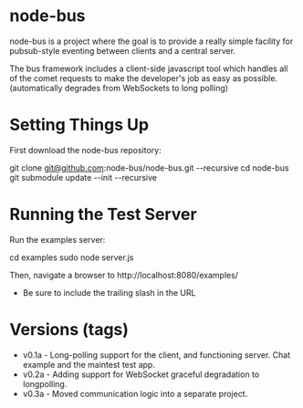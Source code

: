 node-bus
========

node-bus is a project where the goal is to provide a really simple facility
for pubsub-style eventing between clients and a central server.

The bus framework includes a client-side javascript tool which handles all of
the comet requests to make the developer's job as easy as possible.
(automatically degrades from WebSockets to long polling)

Setting Things Up
=================

First download the node-bus repository:

git clone git@github.com:node-bus/node-bus.git --recursive
cd node-bus
git submodule update --init --recursive

Running the Test Server
=======================

Run the examples server:

cd examples
sudo node server.js

Then, navigate a browser to http://localhost:8080/examples/

* Be sure to include the trailing slash in the URL

Versions (tags)
===============

* v0.1a - Long-polling support for the client, and functioning server.  Chat
          example and the maintest test app.
* v0.2a - Adding support for WebSocket graceful degradation to longpolling.
* v0.3a - Moved communication logic into a separate project.